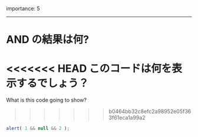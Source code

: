 importance: 5

---

# AND の結果は何?

<<<<<<< HEAD
このコードは何を表示するでしょう？
=======
What is this code going to show?
>>>>>>> b0464bb32c8efc2a98952e05f363f61eca1a99a2

```js
alert( 1 && null && 2 );
```
